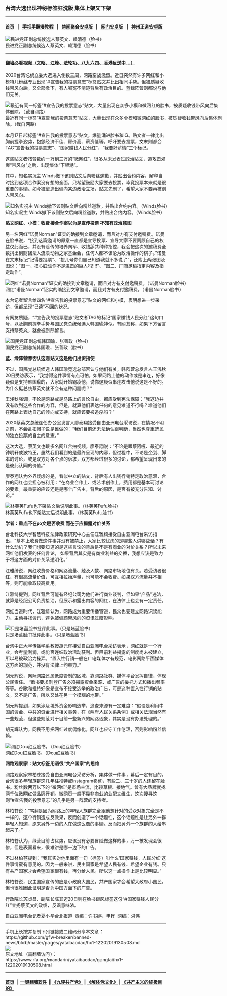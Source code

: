 ### 台湾大选出现神秘标签狂洗版   集体上架又下架
------------------------

#### [首页](https://github.com/gfw-breaker/banned-news/blob/master/README.md) &nbsp;&nbsp;|&nbsp;&nbsp; [手把手翻墙教程](https://github.com/gfw-breaker/guides/wiki) &nbsp;&nbsp;|&nbsp;&nbsp; [禁闻聚合安卓版](https://github.com/gfw-breaker/bn-android) &nbsp;&nbsp;|&nbsp;&nbsp; [网门安卓版](https://github.com/oGate2/oGate) &nbsp;&nbsp;|&nbsp;&nbsp; [神州正道安卓版](https://github.com/SzzdOgate/update) 



<div id="headerimg">
 <img alt="民进党正副总统候选人蔡英文、赖清德（脸书）" src="https://www.rfa.org/mandarin/yataibaodao/gangtai/hx1-12202019130508.html/4e5d.jpg/@@images/ed3860b8-66cf-409d-8c2f-d4575fda8bed.jpeg" title="民进党正副总统候选人蔡英文、赖清德（脸书）"/>
 <div id="headerimgcontents">
  <div id="headerimgcaption">
   <span>
    民进党正副总统候选人蔡英文、赖清德（脸书）
   </span>
   <!-- zoomattribute -->
  </div>
  <!-- headerimgcaption -->
 </div>
 <!-- headerimagecontents -->
</div>

<hr/>


#### [翻墙必看视频（文昭、江峰、法轮功、八九六四、香港反送中...）](https://github.com/gfw-breaker/banned-news/blob/master/pages/link3.md)

<div id="storytext">
 <div>
  <div class="slot_header">
  </div>
 </div>
 <p>
  2020台湾总统立委大选进入倒数三周，网路空战激烈。近日突然有许多网红和小模特儿粉丝专业出现“#宣告我的投票意志”标签贴文并比出相同手势。但被质疑收钱带风向后，又全部撤下，有人喊冤不清楚背后有政治目的。蓝绿阵营则都说与他们无关。
 </p>
 <p>
  <div class="image-inline captioned" style="width:680px;">
   <div style="width:680px;">
    <img alt="最近有同一标签“#宣告我的投票意志”贴文，大量出现在众多小模和微网红的脸书，被质疑收钱带风向后集体删除。（截自网路）" src="https://www.rfa.org/mandarin/yataibaodao/gangtai/hx1-12202019130508.html/2.jpg" title="最近有同一标签“#宣告我的投票意志”贴文，大量出现在众多小模和微网红的脸书，被质疑收钱带风向后集体删除。（截自网路）"/>
   </div>
   <div class="image-caption">
    <span style="width:680px;">
     最近有同一标签“#宣告我的投票意志”贴文，大量出现在众多小模和微网红的脸书，被质疑收钱带风向后集体删除。（截自网路）
    </span>
    <span class="copyright">
    </span>
   </div>
  </div>
 </p>
 <p>
  本月17日起标签“#宣告我的投票意志”贴文，爆量涌进脸书和IG。贴文者一律比出胸前握拳姿势，抱怨经济不佳、房价高、薪资低等，呼吁要去投票，文末则都会TAG“宣告我的投票意志”、“国家赚钱人民分红”、“我要好薪情”三个标记。
 </p>
 <p>
  这些贴文者按赞数约一万到三万的“微网红”，很多从未发表过政治贴文，遭攻击灌爆“带风向”之后，出现集体“下架潮”。
 </p>
 <p>
  其中，知名实况主 Winds撤下该则贴文后向粉丝道歉，并贴出合约内容，解释当时接到这项合作案没有想的全面，只希望鼓励大家要去投票，毕竟投票本来就是很重要的事情。如今被塑造出偏向某边政治立场，贴文先删了，希望大家不要再被别人带风向。
 </p>
 <p>
  <div class="image-inline captioned" style="width:680px;">
   <div style="width:680px;">
    <img alt="知名实况主 Winds撤下该则贴文后向粉丝道歉，并贴出合约内容。（Winds脸书）" src="https://www.rfa.org/mandarin/yataibaodao/gangtai/hx1-12202019130508.html/22.jpg" title="知名实况主 Winds撤下该则贴文后向粉丝道歉，并贴出合约内容。（Winds脸书）"/>
   </div>
   <div class="image-caption">
    <span style="width:680px;">
     知名实况主 Winds撤下该则贴文后向粉丝道歉，并贴出合约内容。（Winds脸书）
    </span>
    <span class="copyright">
    </span>
   </div>
  </div>
 </p>
 <p>
  <b>
   贴文网红、小模：收费接合作案以为是宣传投票 不知有政治意图
  </b>
 </p>
 <p>
  另一名网红“诺曼Norman”证实的确接到文章邀请，而且对方有支付邀稿费。诺曼在脸书说，“接到这篇邀请的原意一直都是宣导投票、宣导大家不要罔顾自己的权益仅此而已，并没有谣传的培养网军、收钱舔共种种指控，我会把这次的邀稿费全数捐出到财团法人流浪动物之家基金会，任何人都不该沦为政治操作的棋子。”诺曼在文末标记“记得要投票”、“投几号你们自己知道我就不多说了”，还附上两张图及图说：“图一，摸心脏动作不是进击的巨人吗!!!!”、“图二、厂商邀稿指定内容及指定动作”。
 </p>
 <p>
  <div class="image-inline captioned" style="width:680px;">
   <div style="width:680px;">
    <img alt="网红“诺曼Norman”证实的确接到文章邀请，而且对方有支付邀稿费。（诺曼Norman脸书）" src="https://www.rfa.org/mandarin/yataibaodao/gangtai/hx1-12202019130508.html/33jpg.png" title="网红“诺曼Norman”证实的确接到文章邀请，而且对方有支付邀稿费。（诺曼Norman脸书）"/>
   </div>
   <div class="image-caption">
    <span style="width:680px;">
     网红“诺曼Norman”证实的确接到文章邀请，而且对方有支付邀稿费。（诺曼Norman脸书）
    </span>
    <span class="copyright">
    </span>
   </div>
  </div>
 </p>
 <p>
  本台记者留言给四名“#宣告我的投票意志”贴文的网红和小模，表明想进一步采访，但都呈现“已读”不回的状况。
 </p>
 <p>
  有网友质疑，“#宣告我的投票意志”贴文者TAG的标记“国家赚钱人民分红”这句口号，以及胸前握拳手势与国民党总统候选人韩国瑜神似。有网友称，如果下方留言支持蔡英文，就会被删除留言。
 </p>
 <p>
  <div class="image-inline captioned" style="width:680px;">
   <div style="width:680px;">
    <img alt="国民党正副总统韩国瑜、张善政（脸书）" src="https://www.rfa.org/mandarin/yataibaodao/gangtai/hx1-12202019130508.html/1.jpg" title="国民党正副总统韩国瑜、张善政（脸书）"/>
   </div>
   <div class="image-caption">
    <span style="width:680px;">
     国民党正副总统韩国瑜、张善政（脸书）
    </span>
    <span class="copyright">
    </span>
   </div>
  </div>
 </p>
 <p>
  <b>
   蓝、绿阵营都否认这则贴文这是他们出资指使
  </b>
 </p>
 <p>
  不过，国民党总统候选人韩国瑜竞选总部否认与他们有关，韩阵营总发言人王浅秋20日受访表示，“我觉得这件事情有点可怕。如果网路上他的动作或是串连，好像疑似是支持韩国瑜的，大家就开始霸凌他，说你这疑似串连攻击他说这是不好的。为什么挺总统蔡英文就不会有这种问题呢？”
 </p>
 <p>
  王浅秋强调，不论是网路或是马路上的言论自由，都应受到宪法保障：“我这边并没有收到这些合作的内容，但是，就算他们表达任何的意见难道不行吗？难道他们在网路上表达自己的倾向或支持，就应该要被追杀吗？”
 </p>
 <p>
  2020蔡英文总统连任办公室发言人廖泰翔接受自由亚洲电台采访说，在情况不明之前，不会乱扣帽子说是谁做的：“我们目前还无法确认跟判断，当然也尊重选民的独立投票的自主的意志。”
 </p>
 <p>
  这次大选，蔡英文也跟多名网红合拍视频。廖泰翔说：“不论是跟蔡阿嘎、最近的钟明轩或波特王，虽然我们看到的是最终呈现的内容，但过程中，不论是企划、脚本的讨论，或是双方对各个点的诉求，双方都经过很多的讨论，都希望呈现出来的是彼此认同的价值。”
 </p>
 <p>
  廖泰翔认为外界疑虑的是，看似中立的贴文，背后有人出钱行销特定政治意涵，合作的网红也会担心被利用：“在商业合作上、或艺术创作上，费用都是基本可讨论的要素。最重要的应该还是是哪个广告主，背后的原因，是否有被充分告知、讨论。”
 </p>
 <p>
  <div class="image-inline captioned" style="width:680px;">
   <div style="width:680px;">
    <img alt="林芙芙Fufu也下架贴文后说明此事。（林芙芙Fufu脸书）" src="https://www.rfa.org/mandarin/yataibaodao/gangtai/hx1-12202019130508.html/4.jpg" title="林芙芙Fufu也下架贴文后说明此事。（林芙芙Fufu脸书）"/>
   </div>
   <div class="image-caption">
    <span style="width:680px;">
     林芙芙Fufu也下架贴文后说明此事。（林芙芙Fufu脸书）
    </span>
    <span class="copyright">
    </span>
   </div>
  </div>
 </p>
 <p>
  <b>
   学者：重点不在po文是否收费 而在于应揭露对价关系
  </b>
 </p>
 <p>
  台北科技大学智慧科技法律政策研究中心主任江雅绮接受自由亚洲电台采访指出，“基本上收费做这件事并没有被禁止，大家比较忧虑的是哪些人讲哪些话？有什么动机？我们想要知道的是这些言论的背后是不是有商业的对价关系？所以未来网红他们发表的任何言论， 如果背后其实是有商业利益的交换，我想应该是致力于将这方面的对价关系透明化。”
 </p>
 <p>
  江雅绮说，网红收费价格和网路流量、触及人数、网路市场地位有关。若受访者很红、有很高流量价值，可互相拉抬声量，也可能不会收费。如果双方流量并不相等，则可能收取较高费用。
 </p>
 <p>
  江雅绮提到，网红背后可能有经纪公司为他们进行商业谈判，但如果“产品”违法，就算是经纪公司负责接洽，但展示和露出内容的网红，在法律上也会有一定责任。
 </p>
 <p>
  网红当道时代，江雅绮认为，网路成为重要传播管道，民众也要建立网路识读能力、主动寻找资讯，避免被偏颇带风向的资讯过度影响。
 </p>
 <p>
  <div class="image-inline captioned" style="width:680px;">
   <div style="width:680px;">
    <img alt="只是堵蓝脸书批评此事。（只是堵蓝脸书）" src="https://www.rfa.org/mandarin/yataibaodao/gangtai/hx1-12202019130508.html/5.jpg" title="只是堵蓝脸书批评此事。（只是堵蓝脸书）"/>
   </div>
   <div class="image-caption">
    <span style="width:680px;">
     只是堵蓝脸书批评此事。（只是堵蓝脸书）
    </span>
    <span class="copyright">
    </span>
   </div>
  </div>
 </p>
 <p>
  台湾中正大学传播学系教授胡元辉接受自由亚洲电台采访表示，网红就是一个行业，会考量利润，或能否连结政治活动获利。但目前利益揭露的制度尚未被建立，所以易被政治力操弄。“置入性行销一般在广电媒体才有规范，电影网路平面媒体这方面的规范，并没有法律上约束力。”
 </p>
 <p>
  胡元辉说，网际网路还属低度管制的区域，靠网路社群、媒体平台发挥自律，体现公民责任。 “脸书要求刊登广告必须揭露资金来源、或广告的委托方式和播出频率等等。谷歌和推特好像是宣布不接受选举的政治广告，可是这种置入性行销的贴文，又不是广告，所以又处在另一个模糊的地带。”
 </p>
 <p>
  胡元辉提到，如果涉及境外资金影响选举，追查来源有一定难度：“假设是利用中国的资金、中共的资金进行相关事务，在《两岸人民关系条例》或相关法规当然有一些规范，但这些规范对于目前一些新兴的网路现象，其实是没有办法处理的。”
 </p>
 <p>
  胡元辉认为，网民不用把网红过度偶像化，网红也应守工作伦理，否则影响粉丝信赖。
 </p>
 <p>
  <div class="image-inline captioned" style="width:680px;">
   <div style="width:680px;">
    <img alt="网红Dou红豆脸书。（Dou红豆脸书）" src="https://www.rfa.org/mandarin/yataibaodao/gangtai/hx1-12202019130508.html/6.jpg" title="网红Dou红豆脸书。（Dou红豆脸书）"/>
   </div>
   <div class="image-caption">
    <span style="width:680px;">
     网红Dou红豆脸书。（Dou红豆脸书）
    </span>
    <span class="copyright">
    </span>
   </div>
  </div>
 </p>
 <p>
  <b>
   网路观察家：贴文标签用语很“共产国家”的思维
  </b>
 </p>
 <p>
  网路观察家林柏苍接受自由亚洲电台采访分析，集体做一件事，幕后一定有目的。台湾很多年轻族群这几年往推特或Instagram移动，有些二、三十岁的人还留在脸书。粉丝数两万以下的“微网红”是市场主流，比较草根、接地气。曾有大品牌就找两千位微网红做品牌行销。微网页一般不靠非商业的业配文维生，这次搜寻这则“#宣告我的投票意志”的几乎是另一阵营的支持者。
 </p>
 <p>
  林柏苍说：“骂翻是因为网路上的年轻人族群完全跟他想针对的受众对象完全是不一样的。这个行销造成反效果，反而创造了一个话题性，这个话题性是让另外一群年轻人知道，原来另外一边的人在做这么蠢的事情。反而把另外一个族群的人给串起来了。”
 </p>
 <p>
  林柏苍认为，绿营目前占优势，应该没有必要冒险做这样的事，万一被发现会很惨，但是表面看来，很难讲是哪一边下的广告。
 </p>
 <p>
  不过林柏苍提到：“我其实对他里面有一句（标签）叫什么‘国家赚钱，人民分红’这件事情蛮有意见的。因为一般来讲，民主国家是希望人民有钱、希望企业有钱。只有共产国家才会希望国家很有钱，再分给人民。所以这一点操作上是比较明显。”
 </p>
 <p>
  林柏苍说，民主国家宣传的应是小政府大国民，共产国家才会希望大政府小国民。但也很难因此证明是否为中国方面下的广告。
 </p>
 <p>
  行政院长苏贞昌、副院长陈其迈20日则在脸书跟风标签这句“#国家赚钱人民分红”宣扬蔡英文的政绩，反讽意味浓。
 </p>
 <p>
 </p>
 <p>
  自由亚洲电台记者夏小华台北报道  责编：许书婷、申铧  网编：洪伟
 </p>
</div>

<hr/>
手机上长按并复制下列链接或二维码分享本文章：<br/>
https://github.com/gfw-breaker/banned-news/blob/master/pages/yataibaodao/hx1-12202019130508.md <br/>
<a href='https://github.com/gfw-breaker/banned-news/blob/master/pages/yataibaodao/hx1-12202019130508.md'><img src='https://github.com/gfw-breaker/banned-news/blob/master/pages/yataibaodao/hx1-12202019130508.md.png'/></a> <br/>
原文地址（需翻墙访问）：https://www.rfa.org/mandarin/yataibaodao/gangtai/hx1-12202019130508.html


------------------------
#### [首页](https://github.com/gfw-breaker/banned-news/blob/master/README.md) &nbsp;|&nbsp; [一键翻墙软件](https://github.com/gfw-breaker/nogfw/blob/master/README.md) &nbsp;| [《九评共产党》](https://github.com/gfw-breaker/9ping.md/blob/master/README.md#九评之一评共产党是什么) | [《解体党文化》](https://github.com/gfw-breaker/jtdwh.md/blob/master/README.md) | [《共产主义的终极目的》](https://github.com/gfw-breaker/gczydzjmd.md/blob/master/README.md)


<img src='http://gfw-breaker.win/banned-news/pages/yataibaodao/hx1-12202019130508.md' width='0px' height='0px'/>
